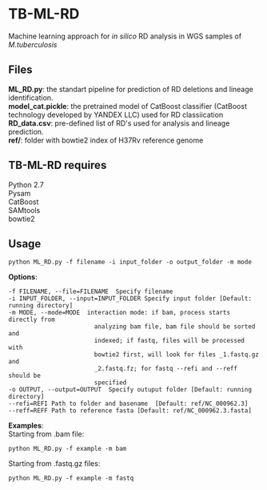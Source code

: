 # TB-ML-RD
Machine learning approach for *in silico* RD analysis in WGS samples of *M.tuberculosis*
## Files 
**ML_RD.py**: the standart pipeline for prediction of RD deletions and lineage identification. <br>
**model_cat.pickle**: the pretrained model of CatBoost classifier (CatBoost technology developed by YANDEX LLC) used for RD classiication <br>
**RD_data.csv**: pre-defined list of RD's used for analysis and lineage prediction. <br>
**ref/**: folder with bowtie2 index of H37Rv reference genome <br>
## TB-ML-RD requires
Python 2.7 <br>
Pysam <br>
CatBoost <br>
SAMtools <br>
bowtie2 <br>
## Usage
```
python ML_RD.py -f filename -i input_folder -o output_folder -m mode
```
**Options**: <br>
```
-f FILENAME, --file=FILENAME  Specify filename
-i INPUT_FOLDER, --input=INPUT_FOLDER Specify input folder [Default: running directory]
-m MODE, --mode=MODE  interaction mode: if bam, process starts directly from
                        analyzing bam file, bam file should be sorted and
                        indexed; if fastq, files will be processed with
                        bowtie2 first, will look for files _1.fastq.gz and
                        _2.fastq.fz; for fastq --refi and --reff should be
                        specified
-o OUTPUT, --output=OUTPUT  Specify outuput folder [Default: running directory]
--refi=REFI Path to folder and basename  [Default: ref/NC_000962.3]
--reff=REFF Path to reference fasta [Default: ref/NC_000962.3.fasta]
```
**Examples**:<br>
Starting from .bam file:<br>
```
python ML_RD.py -f example -m bam

```
Starting from .fastq.gz files:<br>
```
python ML_RD.py -f example -m fastq
```

